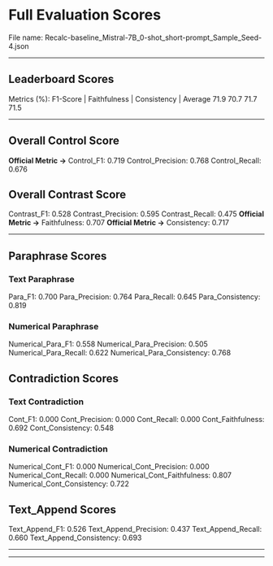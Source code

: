 # Full Evaluation Scores

File name: Recalc-baseline_Mistral-7B_0-shot_short-prompt_Sample_Seed-4.json


---

## Leaderboard Scores

Metrics (%): F1-Score | Faithfulness | Consistency | Average
                71.9        70.7          71.7        71.5

---

## Overall Control Score

**Official Metric ->** Control_F1: 0.719
Control_Precision: 0.768
Control_Recall: 0.676

## Overall Contrast Score

Contrast_F1: 0.528
Contrast_Precision: 0.595
Contrast_Recall: 0.475
**Official Metric ->** Faithfulness: 0.707
**Official Metric ->** Consistency: 0.717

---


## Paraphrase Scores


### Text Paraphrase

Para_F1: 0.700
Para_Precision: 0.764
Para_Recall: 0.645
Para_Consistency: 0.819


### Numerical Paraphrase

Numerical_Para_F1: 0.558
Numerical_Para_Precision: 0.505
Numerical_Para_Recall: 0.622
Numerical_Para_Consistency: 0.768


## Contradiction Scores


### Text Contradiction

Cont_F1: 0.000
Cont_Precision: 0.000
Cont_Recall: 0.000
Cont_Faithfulness: 0.692
Cont_Consistency: 0.548


### Numerical Contradiction

Numerical_Cont_F1: 0.000
Numerical_Cont_Precision: 0.000
Numerical_Cont_Recall: 0.000
Numerical_Cont_Faithfulness: 0.807
Numerical_Cont_Consistency: 0.722


## Text_Append Scores

Text_Append_F1: 0.526
Text_Append_Precision: 0.437
Text_Append_Recall: 0.660
Text_Append_Consistency: 0.693

---


---

